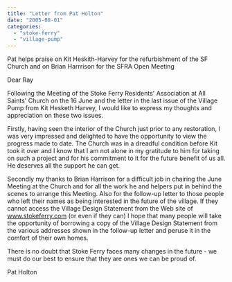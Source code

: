 ```yaml
---
title: "Letter from Pat Holton"
date: "2005-08-01"
categories: 
  - "stoke-ferry"
  - "village-pump"
---
```


Pat helps praise on Kit Heskith-Harvey for the refurbishment of the SF Church and on Brian Harrrison for the SFRA Open Meeting

Dear Ray

Following the Meeting of the Stoke Ferry Residents' Association at All Saints' Church on the 16 June and the letter in the last issue of the Village Pump from Kit Hesketh Harvey, I would like to express my thoughts and appreciation on these two issues.

Firstly, having seen the interior of the Church just prior to any restoration, I was very impressed and delighted to have the opportunity to view the progress made to date. The Church was in a dreadful condition before Kit took it over and I know that I am not alone in my gratitude to him for taking on such a project and for his commitment to it for the future benefit of us all. He deserves all the support he can get.

Secondly my thanks to Brian Harrison for a difficult job in chairing the June Meeting at the Church and for all the work he and helpers put in behind the scenes to arrange this Meeting. Also for the follow-up letter to those people who left their names as being interested in the future of the village. If they cannot access the Village Design Statement from the Web site of www.stokeferry.com (or even if they can) I hope that many people will take the opportunity of borrowing a copy of the Village Design Statement from the various addresses shown in the follow-up letter and peruse it in the comfort of their own homes.

There is no doubt that Stoke Ferry faces many changes in the future - we must do our best to ensure that they are ones we can be proud of.

Pat Holton
